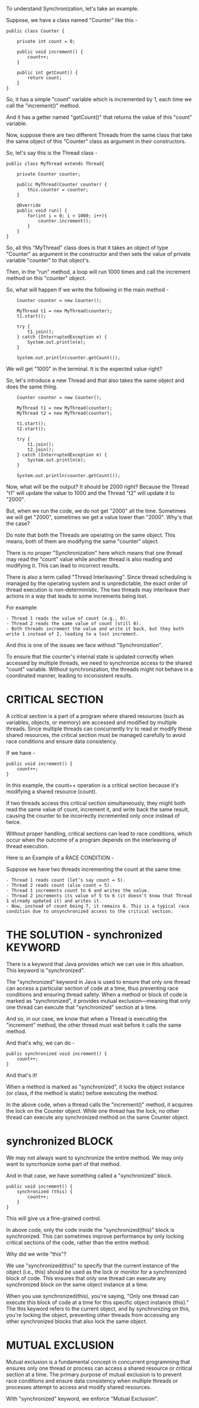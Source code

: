 To understand Synchronization, let's take an example.

Suppose, we have a class named "Counter" like this - 

    public class Counter {

        private int count = 0;

        public void increment() {
            count++;
        }

        public int getCount() {
            return count;
        }
    }

So, it has a simple "count" variable which is incremented by 1, each time we call the "increment()" method.

And it has a getter named "getCount()" that returns the value of this "count" variable.

Now, suppose there are two different Threads from the same class that take the same object of this "Counter" class as argument in their constructors.

So, let's say this is the Thread class - 

    public class MyThread extends Thread{

        private Counter counter;

        public MyThread(Counter counter) {
            this.counter = counter;
        }

        @Override
        public void run() {
            for(int i = 0; i < 1000; i++){
                counter.increment();
            }
        }
    }

So, all this "MyThread" class does is that it takes an object of type "Counter" as argument in the constructor and then sets the value of private variable "counter" to that object's.

Then, in the "run" method, a loop will run 1000 times and call the increment method on this "counter" object.

So, what will happen if we write the following in the main method -

        Counter counter = new Counter();

        MyThread t1 = new MyThread(counter);
        t1.start();

        try {
            t1.join();
        } catch (InterruptedException e) {
            System.out.println(e);
        }

        System.out.println(counter.getCount());


We will get "1000" in the terminal. It is the expected value right?

So, let's introduce a new Thread and that also takes the same object and does the same thing.

        Counter counter = new Counter();

        MyThread t1 = new MyThread(counter);
        MyThread t2 = new MyThread(counter);

        t1.start();
        t2.start();

        try {
            t1.join();
            t2.join();
        } catch (InterruptedException e) {
            System.out.println(e);
        }

        System.out.println(counter.getCount());

Now, what will be the output? It should be 2000 right? Because the Thread "t1" will update the value to 1000 and the Thread "t2" will update it to "2000".

But, when we run the code, we do not get "2000" all the time. Sometimes we will get "2000", sometimes we get a value lower than "2000". Why's that the case?

Do note that both the Threads are operating on the same object. This means, both of them are modifying the same "counter" object.

There is no proper "Synchronization" here which means that one thread may read the "count" value while another thread is also reading and modifying it. This can lead to incorrect results.

There is also a term called "Thread Interleaving". Since thread scheduling is managed by the operating system and is unpredictable, the exact order of thread execution is non-deterministic. The two threads may interleave their actions in a way that leads to some increments being lost. 

For example:

    - Thread 1 reads the value of count (e.g., 0).
    - Thread 2 reads the same value of count (still 0).
    - Both threads increment the value and write it back, but they both write 1 instead of 2, leading to a lost increment.

And this is one of the issues we face without "Synchronization".

To ensure that the counter's internal state is updated correctly when accessed by multiple threads, we need to synchronize access to the shared "count" variable. Without synchronization, the threads might not behave in a coordinated manner, leading to inconsistent results.

# CRITICAL SECTION

A critical section is a part of a program where shared resources (such as variables, objects, or memory) are accessed and modified by multiple threads. Since multiple threads can concurrently try to read or modify these shared resources, the critical section must be managed carefully to avoid race conditions and ensure data consistency.

If we have - 

    public void increment() {
        count++;
    }

In this example, the count++ operation is a critical section because it's modifying a shared resource (count).

If two threads access this critical section simultaneously, they might both read the same value of count, increment it, and write back the same result, causing the counter to be incorrectly incremented only once instead of twice.

Without proper handling, critical sections can lead to race conditions, which occur when the outcome of a program depends on the interleaving of thread execution.

Here is an Example of a RACE CONDITION - 

Suppose we have two threads incrementing the count at the same time:

    - Thread 1 reads count (let’s say count = 5).
    - Thread 2 reads count (also count = 5).
    - Thread 1 increments count to 6 and writes the value.
    - Thread 2 increments its value of 5 to 6 (it doesn't know that Thread 1 already updated it) and writes it.
    - Now, instead of count being 7, it remains 6. This is a typical race condition due to unsynchronized access to the critical section.

# THE SOLUTION - synchronized KEYWORD

There is a keyword that Java provides which we can use in this situation. This keyword is "synchronized".

The "synchronized" keyword in Java is used to ensure that only one thread can access a particular section of code at a time, thus preventing race conditions and ensuring thread safety. When a method or block of code is marked as "synchronized", it provides mutual exclusion—meaning that only one thread can execute that "synchronized" section at a time.

And so, in our case, we know that when a Thread is executing the "increment" method, the other thread must wait before it calls the same method.

And that's why, we can do -

    public synchronized void increment() {
        count++;
    }

And that's it!

When a method is marked as "synchronized", it locks the object instance (or class, if the method is static) before executing the method.

In the above code, when a thread calls the "increment()" method, it acquires the lock on the Counter object. While one thread has the lock, no other thread can execute any synchronized method on the same Counter object.

# synchronized BLOCK

We may not always want to synchronize the entire method. We may only want to syncrhonize some part of that method.

And in that case, we have something called a "synchronized" block.

    public void increment() {
        synchronized (this) {
            count++;
        }
    }

This will give us a fine-grained control.

In above code, only the code inside the "synchronized(this)" block is synchronized. This can sometimes improve performance by only locking critical sections of the code, rather than the entire method.

Why did we write "this"?

We use "synchronized(this)" to specify that the current instance of the object (i.e., this) should be used as the lock or monitor for a synchronized block of code. This ensures that only one thread can execute any synchronized block on the same object instance at a time.

When you use synchronized(this), you're saying, "Only one thread can execute this block of code at a time for this specific object instance (this)." The this keyword refers to the current object, and by synchronizing on this, you're locking the object, preventing other threads from accessing any other synchronized blocks that also lock the same object.

# MUTUAL EXCLUSION

Mutual exclusion is a fundamental concept in concurrent programming that ensures only one thread or process can access a shared resource or critical section at a time. The primary purpose of mutual exclusion is to prevent race conditions and ensure data consistency when multiple threads or processes attempt to access and modify shared resources.

With "synchronized" keyword, we enforce "Mutual Exclusion".